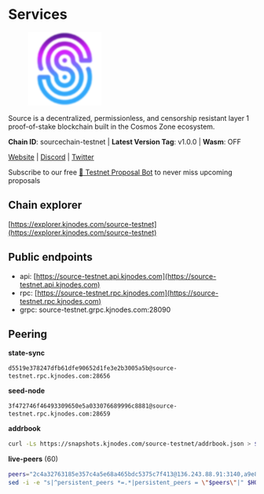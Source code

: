 # Services

<figure><img src="https://raw.githubusercontent.com/kj89/cosmos-images/main/logos/source.png" width="150" alt=""><figcaption></figcaption></figure>

Source is a decentralized, permissionless, and censorship resistant layer 1 proof-of-stake blockchain built in the Cosmos Zone ecosystem.

**Chain ID**: sourcechain-testnet | **Latest Version Tag**: v1.0.0 | **Wasm**: OFF

[Website](https://www.sourceprotocol.io/) | [Discord](https://discord.io/SourceProtocol) | [Twitter](https://www.twitter.com/sourceprotocol_)



Subscribe to our free [🤖 Testnet Proposal Bot](https://t.me/kjnodes_testnet_proposal_bot) to never miss upcoming proposals


## Chain explorer
[https://explorer.kjnodes.com/source-testnet](https://explorer.kjnodes.com/source-testnet)

## Public endpoints

* api: [https://source-testnet.api.kjnodes.com](https://source-testnet.api.kjnodes.com)
* rpc: [https://source-testnet.rpc.kjnodes.com](https://source-testnet.rpc.kjnodes.com)
* grpc: source-testnet.grpc.kjnodes.com:28090

## Peering

**state-sync**

```text
d5519e378247dfb61dfe90652d1fe3e2b3005a5b@source-testnet.rpc.kjnodes.com:28656
```

**seed-node**

```text
3f472746f46493309650e5a033076689996c8881@source-testnet.rpc.kjnodes.com:28659
```

**addrbook**
```bash
curl -Ls https://snapshots.kjnodes.com/source-testnet/addrbook.json > $HOME/.source/config/addrbook.json
```

**live-peers** (60)
```bash
peers="2c4a32763185e357c4a5e68a465bdc5375c7f413@136.243.88.91:3140,a9e8376ba9309bdcf5d6ed00e8960d70a03bb3f2@213.202.218.28:26656,291a397d001fca8cf2991dfce8bc6f724d44295c@75.119.132.25:29656,7a288e8d085b5aad8d43b0c6e6dbb8498588c206@5.182.17.164:26656,c27d26527c2f8a097c5a99800809d15338ac3bdb@95.217.207.236:20056,7ae84d14c6d12d69b176286dced2746bff483ca8@135.181.178.53:36656,86216a2e88322ca534fedaa91898272cc11d3cc9@173.249.23.196:28656,829e2377df43a9f8e43ac6d886763c2a7b27a77c@195.2.93.179:26656,148afdfb995b3aa727727a49c23324a804410a90@95.216.7.169:46656,071b2ba352b966e3af4f4fd0568beb923bf354d4@95.217.153.19:26656,5755422056c55063f76e4dd0c4245904640ec34b@135.181.149.90:26656,49dd2403120746795272db9ba0cd590f93cafb2c@5.188.118.105:60556,bdf9b6ad38b803358e7fd99f35b14795ebcd8144@190.2.155.67:29656,46ae715de3bcf284ff997b841e6e82f279e3654f@154.26.153.179:26656,cac254555deea35a70c821abd7f3e7db47a46d55@65.109.92.241:20056,b02e2bd359623aeee2d4fad94d37af8b064508f6@167.235.224.141:26656,9d16b552697cdce3c8b4f23de53708533d99bc59@165.232.144.133:26656,f22864303a45c1f22cdb00f8cfc7f914d18fce9c@135.181.20.30:26656,0d4c691c1b0fde5ae16c42836ddae893e6ee4f75@38.242.159.140:26656,fabc85731f628d8dd1cb20c865c36832ea624772@65.108.88.28:26656,d960215e0788fcfc04b9e2e824e5751bf1efe7fc@65.108.82.152:26656,1837081c5abeec6f614a77c7340f944ff05249a8@207.180.208.82:26656,15c65fbabe23372894ba44ee1605276956f8773e@65.109.90.162:26656,2d7b4d18b31b6191e51c2b6641ba6ece814d8aa9@167.235.142.255:26656,2b36e9f314e8e9b7543cd035425bc97a42a085f4@149.102.155.48:26656,492d7c007dd37f05d2b469865685eb9e4460a379@35.87.85.162:26656,8bf33f58eb977d2a3e8b3159e2949221201044d8@65.109.88.180:26656,8b75c926d4060560dbbead7d8b0300b7b411ff9b@5.252.193.133:26656,dd5caa2f3aa0dc1c7491ef21a446363d44b9305c@66.94.125.124:26656,a03f76044c11ae4e6395413745f78ef2a39d5c07@165.232.42.205:26656,4ede26dd5fbb87bd9dba462fe2c3c3e39e15c8f2@207.180.224.128:46656,5f94cf456803179361c44c213fbc95f4da1bc3af@38.242.146.255:26656,b4b37e3947ec2407a868929ef2788da3231bf6aa@161.35.154.141:26656,2b2f270bd3bd1d518d87ca057597348cd8582698@109.123.252.3:26656,473f10defd4c3dda0f87269c686f4f41e32dce4b@109.123.254.100:26656,1b794c9493f857ccce2eb800cf726f2cc4b42ebf@34.145.27.77:26656,b24ae5d099d5564a227aa7b1a8278293b8db0cfa@185.255.131.27:26656,f2936d8f0ae99b9fa99d179f746faacc9c41a5c3@65.108.158.181:26656,319fde6907745e8f7ad99ba1e1e871a2f919b06b@68.230.91.52:26656,49b025c08193c8846956423ac80504b0bab2b777@185.182.187.239:26656,c11b85deb59574812a7e6b9d6181df36bef15d2f@65.108.105.48:27656,03d324b03078e3bd38c7c7550988362d11106ce4@135.181.198.246:26656,04fc5bd77acf2080ca9aa1ad5e7db53388ef3ed8@65.109.92.148:61056,b99c46a83e72280ccdb81994fd60b9b1cc74b1ab@84.21.171.142:26656,9f9d7c982cf37dd113192c6d4a5c4c0ac1997a25@45.136.245.71:26656,cba9a7c35b554596577e9708d405eb83b1f2a6d2@65.21.248.172:26656,7143126daf3c0983745a0b10b83c8e794c4fb2fc@65.108.126.46:33656,756368e62cbff16f8d0edcc4d169a090464bed53@38.242.194.233:26656,db69700d8b0c277183ab1ec34d79a083c2578d32@65.21.145.209:26656,1450d99427abd81410c6f8032aec25961bf7bf89@80.82.215.19:36656,d0bf1f313c3fe5d9e890f7754950238493497211@62.171.178.217:26656,b20497b3fb86603d04e00024766ec07dc3fe7e48@65.108.76.44:11563,d5519e378247dfb61dfe90652d1fe3e2b3005a5b@65.109.68.190:28656,42bb6ea45070248f5ea1d7c26db7665498a5b8c4@173.249.42.162:28656,cb09ec2e5dc91beaa3d05c79a0a8d6c30fffcc59@65.108.78.101:26656,f9c66449320c103f6c33b10f5926b20732a3bd10@194.60.201.69:26656,05dbcd1bb0563107c5eeb98a8da9d6cd9197bfcd@65.21.129.95:21756,f6e7cb4ee4d608822802f58c85e93a7e34ce440d@65.108.237.232:28656,4675f239ef3bd4cef7fa2770232b2eeea0008260@212.118.38.133:26656,82d31c68dd604bbcd547eef014df465ee986b1d0@193.46.243.160:26656"
sed -i -e "s|^persistent_peers *=.*|persistent_peers = \"$peers\"|" $HOME/.source/config/config.toml
```
